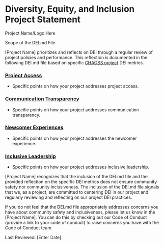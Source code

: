 # Diversity, Equity, and Inclusion Project Statement

<!---
Please use the DEI.md Guide at https://github.com/AllInOpenSource/ProjectBadging/blob/main/Guide.DEI.md when creating your DEI.md file
-->

Project Name/Logo Here

Scope of the DEI.md File

[Project Name] prioritizes and reflects on DEI through a regular review of project policies and performance. This reflection is documented in the following DEI.md file based on specific [CHAOSS project](https://chaoss.community) DEI metrics. 

### [Project Access](https://chaoss.community/?p=4953)
* Specific points on how your project addresses project access.
  
### [Communication Transparency](https://chaoss.community/?p=4957)
* Specific points on how your project addresses communication transparency. 
           
### [Newcomer Experiences](https://chaoss.community/?p=4891)
* Specific points on how your project addresses the newcomer experience.
  
### [Inclusive Leadership](https://chaoss.community/?p=3522)
* Specific points on how your project addresses inclusive leadership. 

[Project Name] recognizes that the inclusion of the DEI.md file and the provided reflection on the specific DEI metrics does not ensure community safety nor community inclusiveness. The inclusion of the DEI.md file signals that we, as a project, are committed to centering DEI in our project and regularly reviewing and reflecting on our project DEI practices.

If you do not feel that the DEI.md file appropriately addresses concerns you have about community safety and inclusiveness, please let us know in the [Project Name]. You can do this by checking out our Code of Conduct (provide a link to your code of conduct) to raise concerns you have with the Code of Conduct team.

Last Reviewed: [Enter Date]
